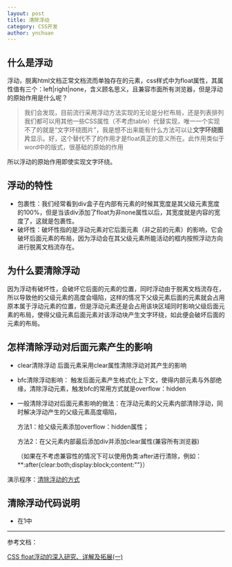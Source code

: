```yaml
---
layout: post
title: 清除浮动
category: CSS开发
author: ynchuan
---
```


## 什么是浮动

浮动，脱离html文档正常文档流而单独存在的元素，css样式中为float属性，其属性值有三个：left|right|none，含义顾名思义，且兼容市面所有浏览器，但是浮动的原始作用是什么呢？
> 我们会发现，目前流行采用浮动方法实现的无论是分栏布局，还是列表排列我们都可以用其他一些CSS属性（不考虑table）代替实现，唯一一个实现不了的就是“文字环绕图片”，我是想不出来能有什么方法可以让**文字环绕图片**显示。好，这个替代不了的作用才是float真正的意义所在。此作用类似于word中的版式，很基础的原始的作用

所以浮动的原始作用即使实现文字环绕。
## 浮动的特性
- 包裹性：我们经常看到div盒子在内部有元素的时候其宽度是其父级元素宽度的100%，但是当该div添加了float为非none属性以后，其宽度就是内容的宽度了，这就是包裹性。
- 破坏性：破坏性指的是浮动元素对它后面元素（非之前的元素）的影响，它会破坏后面元素的布局，因为浮动会在其父级元素所能活动的框内按照浮动方向进行脱离文档流存在。
## 为什么要清除浮动
因为浮动有破坏性，会破坏它后面的元素的位置，同时浮动由于脱离文档流存在，所以导致他的父级元素的高度会塌陷，这样的情况下父级元素后面的元素就会占用原本属于浮动元素的位置，但是浮动元素还是会占用该块区域同时影响父级后面元素的布局，使得父级元素后面元素对该浮动块产生文字环绕，如此便会破坏后面的元素的布局。
## 怎样清除浮动对后面元素产生的影响
- clear清除浮动
  后面元素采用clear属性清除浮动对其产生的影响
- bfc清除浮动影响：
  触发后面元素产生格式化上下文，使得内部元素与外部绝缘，清除浮动元素，触发bfc的常用方式就是overflow：hidden
- 一般清除浮动对后面元素影响的做法：在浮动元素的父元素内部清除浮动，同时解决浮动产生的父级元素高度塌陷，

	方法1：给父级元素添加overflow：hidden属性；
	
	方法2：在父元素内部最后添加div并添加clear属性(兼容所有浏览器)

	（如果在不考虑兼容性的情况下可以使用伪类:after进行清除，例如：**:after{clear:both;display:block;content:""}）


演示程序：[清除浮动的方式](/blog/code/float/float.html)

## 清除浮动代码说明
- 在1中



----------

参考文档：

[CSS float浮动的深入研究、详解及拓展(一)](http://www.zhangxinxu.com/wordpress/2010/01/css-float%E6%B5%AE%E5%8A%A8%E7%9A%84%E6%B7%B1%E5%85%A5%E7%A0%94%E7%A9%B6%E3%80%81%E8%AF%A6%E8%A7%A3%E5%8F%8A%E6%8B%93%E5%B1%95%E4%B8%80/)
